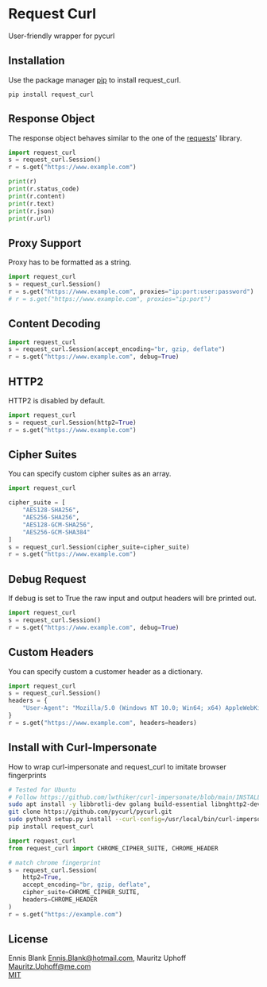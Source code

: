 # Request Curl

User-friendly wrapper for pycurl

## Installation
Use the package manager 
[pip](https://pip.pypa.io/en/stable/) 
to install request_curl.

```
pip install request_curl
```

## Response Object

The response object behaves
similar to the one of the [requests](https://pypi.org/project/requests/)' library.

```python
import request_curl
s = request_curl.Session()
r = s.get("https://www.example.com")

print(r)
print(r.status_code)
print(r.content)
print(r.text)
print(r.json)
print(r.url)
```

## Proxy Support
Proxy has to be formatted as a string.

```python
import request_curl
s = request_curl.Session()
r = s.get("https://www.example.com", proxies="ip:port:user:password")
# r = s.get("https://www.example.com", proxies="ip:port")
```

## Content Decoding
```python
import request_curl
s = request_curl.Session(accept_encoding="br, gzip, deflate")
r = s.get("https://www.example.com", debug=True)
```

## HTTP2
HTTP2 is disabled by default.

```python
import request_curl
s = request_curl.Session(http2=True)
r = s.get("https://www.example.com")
```

## Cipher Suites
You can specify custom cipher suites as an array.

```python
import request_curl

cipher_suite = [
    "AES128-SHA256",
    "AES256-SHA256",
    "AES128-GCM-SHA256",
    "AES256-GCM-SHA384"
]
s = request_curl.Session(cipher_suite=cipher_suite)
r = s.get("https://www.example.com")
```

## Debug Request
If debug is set to True the raw input 
and output headers will bre printed out.

```python
import request_curl
s = request_curl.Session()
r = s.get("https://www.example.com", debug=True)
```

## Custom Headers
You can specify custom a customer header 
as a dictionary.

```python
import request_curl
s = request_curl.Session()
headers = {
    "User-Agent": "Mozilla/5.0 (Windows NT 10.0; Win64; x64) AppleWebKit/537.36 (KHTML, like Gecko) Chrome/80.0.3987.163 Safari/537.36"
}
r = s.get("https://www.example.com", headers=headers)
```

## Install with Curl-Impersonate
How to wrap curl-impersonate and request_curl to imitate browser fingerprints

```bash
# Tested for Ubuntu
# Follow https://github.com/lwthiker/curl-impersonate/blob/main/INSTALL.md instructions
sudo apt install -y libbrotli-dev golang build-essential libnghttp2-dev cmake libunwind-dev libssl-dev git python3-dev
git clone https://github.com/pycurl/pycurl.git
sudo python3 setup.py install --curl-config=/usr/local/bin/curl-impersonate-chrome-config
pip install request_curl
```

```python
import request_curl
from request_curl import CHROME_CIPHER_SUITE, CHROME_HEADER

# match chrome fingerprint
s = request_curl.Session(
    http2=True, 
    accept_encoding="br, gzip, deflate",
    cipher_suite=CHROME_CIPHER_SUITE,
    headers=CHROME_HEADER
)
r = s.get("https://example.com")
```

## License
Ennis Blank <Ennis.Blank@hotmail.com>, Mauritz Uphoff <Mauritz.Uphoff@me.com> \
[MIT](LICENSE)
